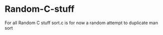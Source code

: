 Random-C-stuff
==============

For all Random C stuff
sort.c is for now a random attempt to duplicate man sort
